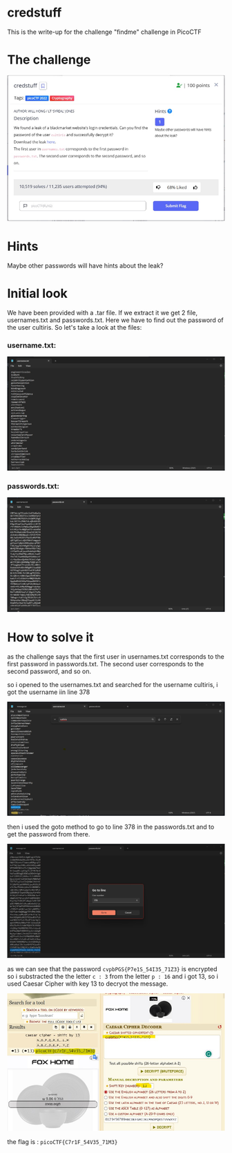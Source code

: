 # credstuff

This is the write-up for the challenge "findme" challenge in PicoCTF

# The challenge
![](img/img1.jpg)

# Hints
Maybe other passwords will have hints about the leak?

# Initial look
We have been provided with a .tar file. If we extract it we get 2 file, usernames.txt and passwords.txt. Here we have to find out the password of the user cultiris. So let's take a look at the files:

### username.txt:
![](img/img4.jpg)

### passwords.txt:
![](img/img5.jpg)

# How to solve it

as the challenge says that the first user in usernames.txt corresponds to the first password in passwords.txt. The second user corresponds to the second password, and so on.

so i opened to the usernames.txt and searched for the username cultiris, i got the username iin line 378

![](img/img2.jpg)

then i used the goto method to go to line 378 in the passwords.txt and to get the password from there.

![](img/img3.jpg)

as we can see that the password `cvpbPGS{P7e1S_54I35_71Z3}` is encrypted so i substracted the the letter `c : 3` from the letter `p : 16` and i got 13,
so i used Caesar Cipher with key 13 to decryot the message.

![](img/img6.jpg)

the flag is : `picoCTF{C7r1F_54V35_71M3}`
